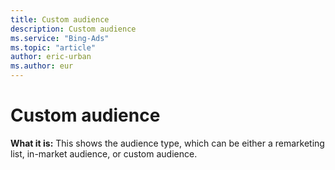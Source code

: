 ```yaml
---
title: Custom audience
description: Custom audience
ms.service: "Bing-Ads"
ms.topic: "article"
author: eric-urban
ms.author: eur
---
```


# Custom audience

**What it is:** This shows the audience type, which can be either a remarketing list, in-market audience, or custom audience.


